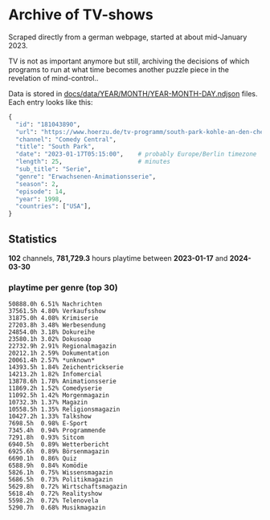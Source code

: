 # Archive of TV-shows

Scraped directly from a german webpage, started at about mid-January 2023.

TV is not as important anymore but still, archiving the decisions of which programs to run at what time
becomes another puzzle piece in the revelation of mind-control.. 

Data is stored in [docs/data/YEAR/MONTH/YEAR-MONTH-DAY.ndjson](docs/data/) files. 
Each entry looks like this:

```python
{
  "id": "181043890", 
  "url": "https://www.hoerzu.de/tv-programm/south-park-kohle-an-den-chefkoch/bid_181043890/", 
  "channel": "Comedy Central", 
  "title": "South Park", 
  "date": "2023-01-17T05:15:00",    # probably Europe/Berlin timezone 
  "length": 25,                     # minutes 
  "sub_title": "Serie", 
  "genre": "Erwachsenen-Animationsserie", 
  "season": 2, 
  "episode": 14, 
  "year": 1998, 
  "countries": ["USA"],
}
```

## Statistics

**102** channels, **781,729.3** hours playtime between **2023-01-17** and **2024-03-30**


### playtime per genre (top 30)

    50888.0h 6.51% Nachrichten
    37561.5h 4.80% Verkaufsshow
    31875.0h 4.08% Krimiserie
    27203.8h 3.48% Werbesendung
    24854.0h 3.18% Dokureihe
    23580.1h 3.02% Dokusoap
    22732.9h 2.91% Regionalmagazin
    20212.1h 2.59% Dokumentation
    20061.4h 2.57% *unknown*
    14393.5h 1.84% Zeichentrickserie
    14213.2h 1.82% Infomercial
    13878.6h 1.78% Animationsserie
    11869.2h 1.52% Comedyserie
    11092.5h 1.42% Morgenmagazin
    10732.3h 1.37% Magazin
    10558.5h 1.35% Religionsmagazin
    10427.2h 1.33% Talkshow
    7698.5h  0.98% E-Sport
    7345.4h  0.94% Programmende
    7291.8h  0.93% Sitcom
    6940.5h  0.89% Wetterbericht
    6925.6h  0.89% Börsenmagazin
    6690.1h  0.86% Quiz
    6588.9h  0.84% Komödie
    5826.1h  0.75% Wissensmagazin
    5686.5h  0.73% Politikmagazin
    5629.8h  0.72% Wirtschaftsmagazin
    5618.4h  0.72% Realityshow
    5598.2h  0.72% Telenovela
    5290.7h  0.68% Musikmagazin
